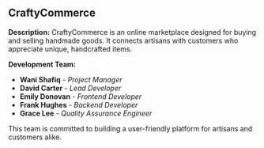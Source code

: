 ## CraftyCommerce

**Description:**
CraftyCommerce is an online marketplace designed for buying and selling handmade goods. It connects artisans with customers who appreciate unique, handcrafted items.

**Development Team:**

- **Wani Shafiq** - *Project Manager*
- **David Carter** - *Lead Developer*
- **Emily Donovan** - *Frontend Developer*
- **Frank Hughes** - *Backend Developer*
- **Grace Lee** - *Quality Assurance Engineer*

This team is committed to building a user-friendly platform for artisans and customers alike.
